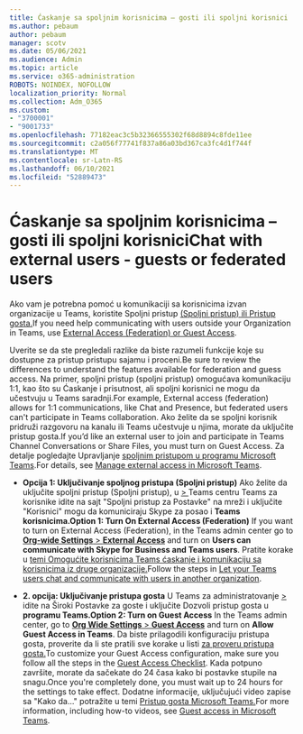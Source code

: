 ```yaml
---
title: Ćaskanje sa spoljnim korisnicima – gosti ili spoljni korisnici
ms.author: pebaum
author: pebaum
manager: scotv
ms.date: 05/06/2021
ms.audience: Admin
ms.topic: article
ms.service: o365-administration
ROBOTS: NOINDEX, NOFOLLOW
localization_priority: Normal
ms.collection: Adm_O365
ms.custom:
- "3700001"
- "9001733"
ms.openlocfilehash: 77182eac3c5b32366555302f68d8894c8fde11ee
ms.sourcegitcommit: c2a056f77741f837a86a03bd367ca3fc4d1f744f
ms.translationtype: MT
ms.contentlocale: sr-Latn-RS
ms.lasthandoff: 06/10/2021
ms.locfileid: "52889473"
---
```

# <a name="chat-with-external-users---guests-or-federated-users"></a><span data-ttu-id="3f3ef-102">Ćaskanje sa spoljnim korisnicima – gosti ili spoljni korisnici</span><span class="sxs-lookup"><span data-stu-id="3f3ef-102">Chat with external users - guests or federated users</span></span>

<span data-ttu-id="3f3ef-103">Ako vam je potrebna pomoć u komunikaciji sa korisnicima izvan organizacije u Teams, koristite Spoljni pristup [(Spoljni pristup) ili Pristup gosta.](/microsoftteams/manage-external-access#external-access-vs-guest-access)</span><span class="sxs-lookup"><span data-stu-id="3f3ef-103">If you need help communicating with users outside your Organization in Teams, use [External Access (Federation) or Guest Access](/microsoftteams/manage-external-access#external-access-vs-guest-access).</span></span>

<span data-ttu-id="3f3ef-104">Uverite se da ste pregledali razlike da biste razumeli funkcije koje su dostupne za pristup pristupu sajamu i proceni.</span><span class="sxs-lookup"><span data-stu-id="3f3ef-104">Be sure to review the differences to understand the features available for federation and guess access.</span></span> <span data-ttu-id="3f3ef-105">Na primer, spoljni pristup (spoljni pristup) omogućava komunikaciju 1:1, kao što su Ćaskanje i prisutnost, ali spoljni korisnici ne mogu da učestvuju u Teams saradnji.</span><span class="sxs-lookup"><span data-stu-id="3f3ef-105">For example, External access (federation) allows for 1:1 communications, like Chat and Presence, but federated users can't participate in Teams collaboration.</span></span> <span data-ttu-id="3f3ef-106">Ako želite da se spoljni korisnik pridruži razgovoru na kanalu ili Teams učestvuje u njima, morate da uključite pristup gosta.</span><span class="sxs-lookup"><span data-stu-id="3f3ef-106">If you’d like an external user to join and participate in Teams Channel Conversations or Share Files, you must turn on Guest Access.</span></span> <span data-ttu-id="3f3ef-107">Za detalje pogledajte Upravljanje [spoljnim pristupom u programu Microsoft Teams](/microsoftteams/manage-external-access#external-access-vs-guest-access).</span><span class="sxs-lookup"><span data-stu-id="3f3ef-107">For details, see [Manage external access in Microsoft Teams](/microsoftteams/manage-external-access#external-access-vs-guest-access).</span></span>

- <span data-ttu-id="3f3ef-108">**Opcija 1: Uključivanje spoljnog pristupa (Spoljni pristup)** Ako želite da uključite spoljni pristup (Spoljni pristup), u [   > ](https://admin.teams.microsoft.com/company-wide-settings/external-communications) Teams centru Teams za korisnike idite na sajt "Spoljni pristup za Postavke" na mreži i uključite "Korisnici" mogu da komuniciraju Skype za posao i **Teams korisnicima.**</span><span class="sxs-lookup"><span data-stu-id="3f3ef-108">**Option 1: Turn On External Access (Federation)** If you want to turn on External Access (Federation), in the Teams admin center go to [**Org-wide Settings** > **External Access**](https://admin.teams.microsoft.com/company-wide-settings/external-communications) and turn on **Users can communicate with Skype for Business and Teams users**.</span></span> <span data-ttu-id="3f3ef-109">Pratite korake u [temi Omogućite korisnicima Teams ćaskanje i komunikaciju sa korisnicima iz druge organizacije.](/microsoftteams/manage-external-access#let-your-teams-users-chat-and-communicate-with-users-in-another-organization)</span><span class="sxs-lookup"><span data-stu-id="3f3ef-109">Follow the steps in [Let your Teams users chat and communicate with users in another organization](/microsoftteams/manage-external-access#let-your-teams-users-chat-and-communicate-with-users-in-another-organization).</span></span>

- <span data-ttu-id="3f3ef-110">**2. opcija: Uključivanje pristupa gosta** U Teams za administratovanje [   > ](https://admin.teams.microsoft.com/company-wide-settings/guest-configuration) idite na Široki Postavke za goste i uključite Dozvoli pristup gosta u **programu Teams.**</span><span class="sxs-lookup"><span data-stu-id="3f3ef-110">**Option 2: Turn on Guest Access** In the Teams admin center, go to [**Org Wide Settings** > **Guest Access**](https://admin.teams.microsoft.com/company-wide-settings/guest-configuration) and turn on **Allow Guest Access in Teams**.</span></span> <span data-ttu-id="3f3ef-111">Da biste prilagodili konfiguraciju pristupa gosta, proverite da li ste pratili sve korake u listi [za proveru pristupa gosta.](/microsoftteams/guest-access-checklist)</span><span class="sxs-lookup"><span data-stu-id="3f3ef-111">To customize your Guest Access configuration, make sure you follow all the steps in the [Guest Access Checklist](/microsoftteams/guest-access-checklist).</span></span> <span data-ttu-id="3f3ef-112">Kada potpuno završite, morate da sačekate do 24 časa kako bi postavke stupile na snagu.</span><span class="sxs-lookup"><span data-stu-id="3f3ef-112">Once you're completely done, you must wait up to 24 hours for the settings to take effect.</span></span> <span data-ttu-id="3f3ef-113">Dodatne informacije, uključujući video zapise sa "Kako da..." potražite u temi [Pristup gosta Microsoft Teams.](/microsoftteams/guest-access)</span><span class="sxs-lookup"><span data-stu-id="3f3ef-113">For more information, including how-to videos, see [Guest access in Microsoft Teams](/microsoftteams/guest-access).</span></span>